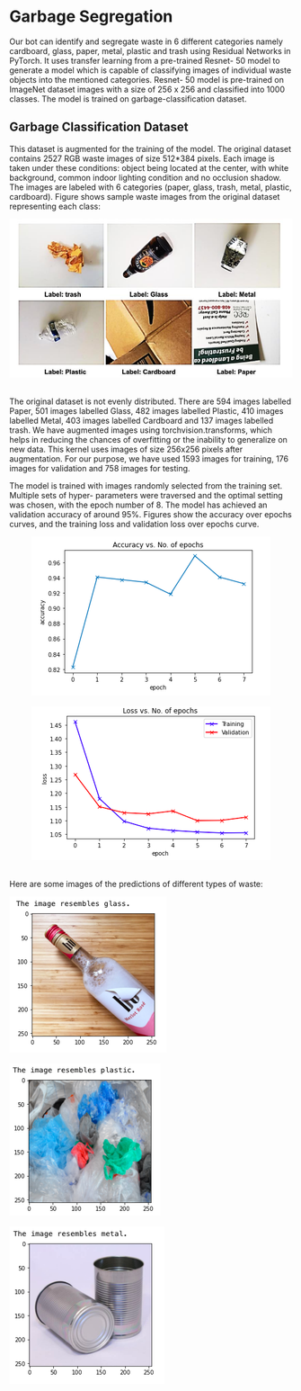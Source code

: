 # Garbage Segregation
Our bot can identify and segregate waste in 6 different categories namely cardboard, glass, paper, metal, plastic and trash using Residual Networks in PyTorch. It uses transfer learning from a pre-trained Resnet- 50 model to generate a model which is capable of classifying images of individual waste objects into the mentioned categories.
Resnet- 50 model is pre-trained on ImageNet dataset images with a size of 256 x 256 and classified into 1000 classes.
The model is trained on garbage-classification dataset.

## Garbage Classification Dataset
This dataset is augmented for the training of the model. The original dataset contains 2527 RGB waste images of size 512*384 pixels. Each image is taken under these conditions: object being located at the center, with white background, common indoor lighting condition and no occlusion shadow. The images are labeled with 6 categories (paper, glass, trash, metal, plastic, cardboard). Figure shows sample waste images from the original dataset representing each class:
<div align="center">
  <img src="Sample images from original dataset.png"><br><br>
</div>

The original dataset is not evenly distributed. There are 594 images labelled Paper, 501 images labelled Glass, 482 images labelled Plastic, 410 images labelled Metal, 403 images labelled Cardboard and 137 images labelled trash. We have augmented images using torchvision.transforms, which helps in reducing the chances of overfitting or the inability to generalize on new data.
This kernel uses images of size 256x256 pixels after augmentation. For our purpose, we have used 1593 images for training, 176 images for validation and 758 images for testing.

The model is trained with images randomly selected from the training set. Multiple sets of hyper- parameters were traversed and the optimal setting was chosen, with the epoch number of 8. The model has achieved an validation accuracy of around 95%. Figures show the accuracy over epochs curves, and the training loss and validation loss over epochs curve.
<div align="center">
  <img src="Validation accuracy curve.png"><br><br>
</div>
<div align="center">
  <img src="Training and validation loss curve.png"><br><br>
</div>

Here are some images of the predictions of different types of waste:
<div>
  <img src="glass.png"><br><br>
</div>
<div>
  <img src="plastic.png"><br><br>
</div>
<div>
  <img src="metal.png"><br><br>
</div>
